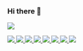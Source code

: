 ### Hi there 👋

<!--
**hyemin23/hyemin23** is a ✨ _special_ ✨ repository because its `README.md` (this file) appears on your GitHub profile.

Here are some ideas to get you started:

- 🔭 I’m currently working on ...
- 🌱 I’m currently learning ...
- 👯 I’m looking to collaborate on ...
- 🤔 I’m looking for help with ...
- 💬 Ask me about ...
- 📫 How to reach me: ...
- 😄 Pronouns: ...
- ⚡ Fun fact: ...
-->

<a href="https://2ham-s.tistory.com/"><img src="https://img.shields.io/badge/Tech%20Blog-11B48A?style=flat-square&logo=Vimeo&logoColor=white&link=https://2ham-s.tistory.com/"
/></a>

<!-- java -->
<a href="https://2ham-s.tistory.com/">
  <img src="https://img.shields.io/badge/Java-3955A3?style=flat-square&logo=java&logoColor=white"/>
  </a>
<!-- javaScript -->
<a href="https://2ham-s.tistory.com/">
  <img src="https://img.shields.io/badge/JavaScript-FFCD00?style=flat-square&logo=javaScript&logoColor=white"/>
  </a>
<!-- css3 -->
<a href="https://2ham-s.tistory.com/">
  <img src="https://img.shields.io/badge/CSS3-4285F4?style=flat-square&logo=CSS3&logoColor=white"/>
  </a>
  <!-- SpringBoot -->
<a href="https://2ham-s.tistory.com/">
  <img src="https://img.shields.io/badge/SpringBoot-6DB33F?style=flat-square&logo=SpringBoot&logoColor=white"/>
  </a>
  <!-- MySQL -->
<a href="https://2ham-s.tistory.com/">
  <img src="https://img.shields.io/badge/MySQL-654FF0?style=flat-square&logo=MySQL&logoColor=white"/>
  </a>
  <!-- Oracle -->
<a href="https://2ham-s.tistory.com/">
  <img src="https://img.shields.io/badge/Oracle-F80000?style=flat-square&logo=Oracle&logoColor=white"/>
  </a>
  <!-- React -->
<a href="https://2ham-s.tistory.com/">
  <img src="https://img.shields.io/badge/React-61DAFB?style=flat-square&logo=React&logoColor=white&Color=white"/>
  </a>
  <!-- SpringBoot -->
<a href="https://2ham-s.tistory.com/">
  <img src="https://img.shields.io/badge/Jquery-0769AD?style=flat-square&logo=Jquery&logoColor=white&Color=white"/>
  </a>


